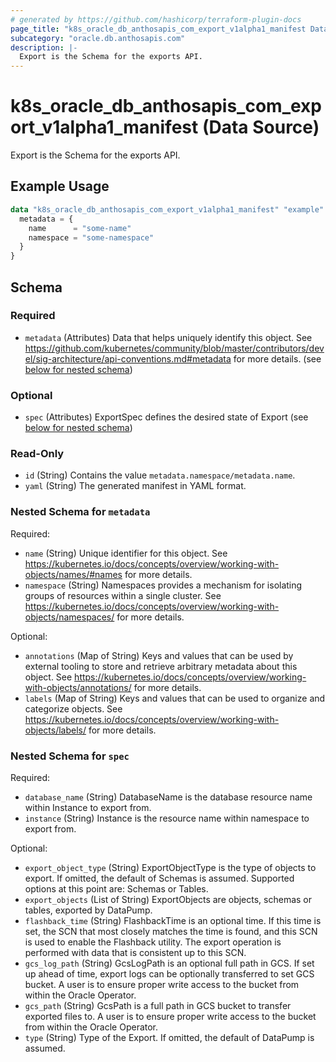 ```yaml
---
# generated by https://github.com/hashicorp/terraform-plugin-docs
page_title: "k8s_oracle_db_anthosapis_com_export_v1alpha1_manifest Data Source - terraform-provider-k8s"
subcategory: "oracle.db.anthosapis.com"
description: |-
  Export is the Schema for the exports API.
---
```


# k8s_oracle_db_anthosapis_com_export_v1alpha1_manifest (Data Source)

Export is the Schema for the exports API.

## Example Usage

```terraform
data "k8s_oracle_db_anthosapis_com_export_v1alpha1_manifest" "example" {
  metadata = {
    name      = "some-name"
    namespace = "some-namespace"
  }
}
```

<!-- schema generated by tfplugindocs -->
## Schema

### Required

- `metadata` (Attributes) Data that helps uniquely identify this object. See https://github.com/kubernetes/community/blob/master/contributors/devel/sig-architecture/api-conventions.md#metadata for more details. (see [below for nested schema](#nestedatt--metadata))

### Optional

- `spec` (Attributes) ExportSpec defines the desired state of Export (see [below for nested schema](#nestedatt--spec))

### Read-Only

- `id` (String) Contains the value `metadata.namespace/metadata.name`.
- `yaml` (String) The generated manifest in YAML format.

<a id="nestedatt--metadata"></a>
### Nested Schema for `metadata`

Required:

- `name` (String) Unique identifier for this object. See https://kubernetes.io/docs/concepts/overview/working-with-objects/names/#names for more details.
- `namespace` (String) Namespaces provides a mechanism for isolating groups of resources within a single cluster. See https://kubernetes.io/docs/concepts/overview/working-with-objects/namespaces/ for more details.

Optional:

- `annotations` (Map of String) Keys and values that can be used by external tooling to store and retrieve arbitrary metadata about this object. See https://kubernetes.io/docs/concepts/overview/working-with-objects/annotations/ for more details.
- `labels` (Map of String) Keys and values that can be used to organize and categorize objects. See https://kubernetes.io/docs/concepts/overview/working-with-objects/labels/ for more details.


<a id="nestedatt--spec"></a>
### Nested Schema for `spec`

Required:

- `database_name` (String) DatabaseName is the database resource name within Instance to export from.
- `instance` (String) Instance is the resource name within namespace to export from.

Optional:

- `export_object_type` (String) ExportObjectType is the type of objects to export. If omitted, the default of Schemas is assumed. Supported options at this point are: Schemas or Tables.
- `export_objects` (List of String) ExportObjects are objects, schemas or tables, exported by DataPump.
- `flashback_time` (String) FlashbackTime is an optional time. If this time is set, the SCN that most closely matches the time is found, and this SCN is used to enable the Flashback utility. The export operation is performed with data that is consistent up to this SCN.
- `gcs_log_path` (String) GcsLogPath is an optional full path in GCS. If set up ahead of time, export logs can be optionally transferred to set GCS bucket. A user is to ensure proper write access to the bucket from within the Oracle Operator.
- `gcs_path` (String) GcsPath is a full path in GCS bucket to transfer exported files to. A user is to ensure proper write access to the bucket from within the Oracle Operator.
- `type` (String) Type of the Export. If omitted, the default of DataPump is assumed.
